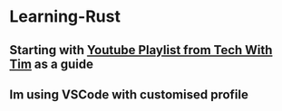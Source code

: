 # Learning-Rust
## Starting with [Youtube Playlist from Tech With Tim](https://www.youtube.com/playlist?list=PLzMcBGfZo4-nyLTlSRBvo0zjSnCnqjHYQ) as a guide
## Im using VSCode with customised profile
